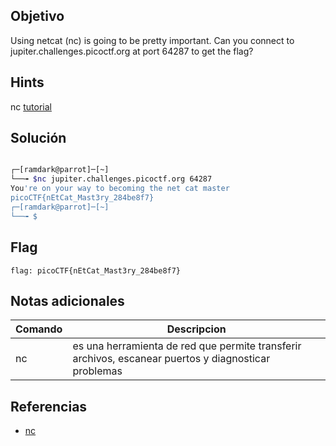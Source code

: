 ## Objetivo
Using netcat (nc) is going to be pretty important. Can you connect to jupiter.challenges.picoctf.org at port 64287 to get the flag?

## Hints
nc [tutorial](https://linux.die.net/man/1/nc)


## Solución
``` bash

┌─[ramdark@parrot]─[~]
└──╼ $nc jupiter.challenges.picoctf.org 64287
You're on your way to becoming the net cat master
picoCTF{nEtCat_Mast3ry_284be8f7}
┌─[ramdark@parrot]─[~]
└──╼ $


```

## Flag

```flag: picoCTF{nEtCat_Mast3ry_284be8f7} ```

## Notas adicionales

|Comando | Descripcion |
|------------ | ------------|
| nc | es una herramienta de red que permite transferir archivos, escanear puertos y diagnosticar problemas|




## Referencias
+ [nc](https://linuxhint.com/nc-command-examples/)